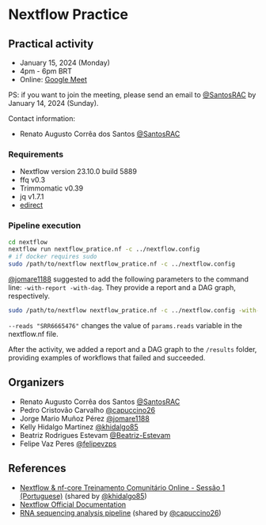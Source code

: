 # Nextflow Practice

## Practical activity

 * January 15, 2024 (Monday)
 * 4pm - 6pm BRT
 * Online: [Google Meet](https://meet.google.com/jsa-uuwf-gbz)

PS: if you want to join the meeting, please send an email to [@SantosRAC](mailto:renatoacsantos@gmail.com) by January 14, 2024 (Sunday).

Contact information:
 * Renato Augusto Corrêa dos Santos [@SantosRAC](mailto:renatoacsantos@gmail.com)

### Requirements

 * Nextflow version 23.10.0 build 5889
 * ffq v0.3
 * Trimmomatic v0.39
 * jq v1.7.1
 * [edirect](https://www.ncbi.nlm.nih.gov/books/NBK25501/)


### Pipeline execution

```bash
cd nextflow
nextflow run nextflow_pratice.nf -c ../nextflow.config
# if docker requires sudo
sudo /path/to/nextflow nextflow_pratice.nf -c ../nextflow.config
```

[@jomare1188](https://github.com/jomare1188) suggested to add the following parameters to the command line: `-with-report -with-dag`. They provide a report and a DAG graph, respectively.

```bash
sudo /path/to/nextflow nextflow_pratice.nf -c ../nextflow.config -with-report -with-dag --reads "SRR6665476"
```

`--reads "SRR6665476"` changes the value of `params.reads` variable in the nextflow.nf file.

After the activity, we added a report and a DAG graph to the `/results` folder, providing examples of workflows that failed and succeeded.

## Organizers

 * Renato Augusto Corrêa dos Santos [@SantosRAC](https://github.com/SantosRAC)
 * Pedro Cristovão Carvalho [@capuccino26](https://github.com/capuccino26)
 * Jorge Mario Muñoz Pérez [@jomare1188](https://github.com/jomare1188)
 * Kelly Hidalgo Martinez [@khidalgo85](https://github.com/khidalgo85)
 * Beatriz Rodrigues Estevam [@Beatriz-Estevam](https://github.com/Beatriz-Estevam)
 * Felipe Vaz Peres [@felipevzps](https://github.com/felipevzps)


## References

 * [Nextflow & nf-core Treinamento Comunitário Online - Sessão 1 (Portuguese)](https://www.youtube.com/watch?v=751E-yOH7H8) (shared by [@khidalgo85](https://github.com/khidalgo85))
 * [Nextflow Official Documentation](https://www.nextflow.io/docs/latest/)
 * [RNA sequencing analysis pipeline](https://nf-co.re/rnaseq/3.13.2) (shared by [@capuccino26](https://github.com/capuccino26))


